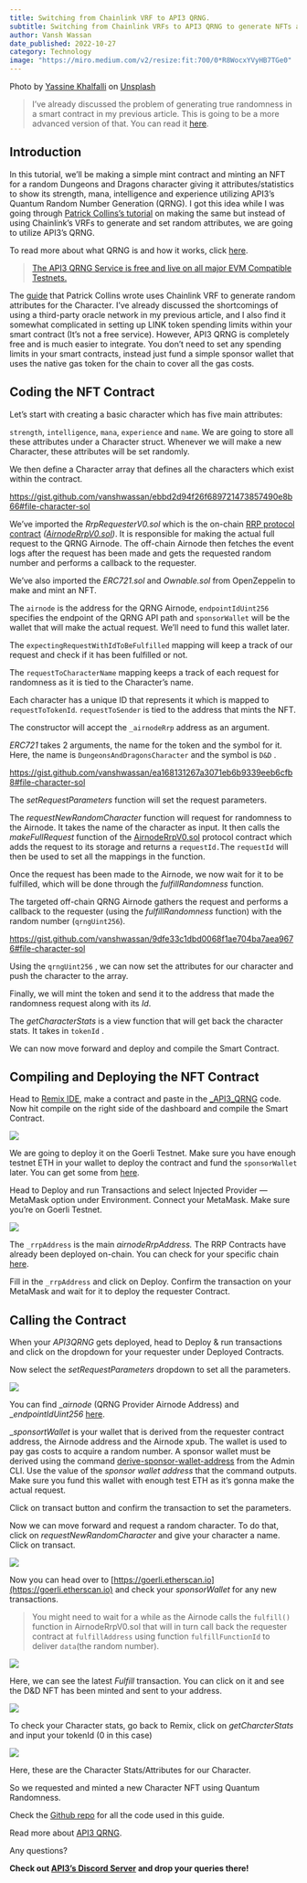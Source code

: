 ```yaml
---
title: Switching from Chainlink VRF to API3 QRNG.
subtitle: Switching from Chainlink VRFs to API3 QRNG to generate NFTs and utilizing true quantum randomness in your mints.
author: Vansh Wassan
date_published: 2022-10-27
category: Technology
image: "https://miro.medium.com/v2/resize:fit:700/0*R8WocxYVyHB7TGe0"
---
```


Photo by [Yassine Khalfalli](https://unsplash.com/@yassine_khalfalli?utm_source=medium&utm_medium=referral) on [Unsplash](https://unsplash.com/?utm_source=medium&utm_medium=referral)

> I’ve already discussed the problem of generating true randomness in a smart contract in my previous article. This is going to be a more advanced version of that. You can read it [here](https://vanshwassan.medium.com/a-guide-to-using-anus-quantum-random-number-generator-in-your-smart-contracts-21be5bed5aba).

## Introduction

In this tutorial, we’ll be making a simple mint contract and minting an NFT for a random Dungeons and Dragons character giving it attributes/statistics to show its strength, mana, intelligence and experience utilizing API3’s Quantum Random Number Generation (QRNG). I got this idea while I was going through [Patrick Collins’s tutorial](https://blog.chain.link/random-numbers-nft-erc721/) on making the same but instead of using Chainlink’s VRFs to generate and set random attributes, we are going to utilize API3’s QRNG.

To read more about what QRNG is and how it works, click [here](https://docs.api3.org/explore/qrng/).

> [The API3 QRNG Service is free and live on all major EVM Compatible Testnets.](https://docs.api3.org/qrng/reference/chains.html)

The [guide](https://blog.chain.link/random-numbers-nft-erc721/) that Patrick Collins wrote uses Chainlink VRF to generate random attributes for the Character. I’ve already discussed the shortcomings of using a third-party oracle network in my previous article, and I also find it somewhat complicated in setting up LINK token spending limits within your smart contract (It’s not a free service). However, API3 QRNG is completely free and is much easier to integrate. You don’t need to set any spending limits in your smart contracts, instead just fund a simple sponsor wallet that uses the native gas token for the chain to cover all the gas costs.

## Coding the NFT Contract

Let’s start with creating a basic character which has five main attributes:

`strength`, `intelligence`, `mana`, `experience` and `name`. We are going to store all these attributes under a Character struct. Whenever we will make a new Character, these attributes will be set randomly.

We then define a Character array that defines all the characters which exist within the contract.

https://gist.github.com/vanshwassan/ebbd2d94f26f689721473857490e8b66#file-character-sol

We’ve imported the _RrpRequesterV0.sol_ which is the on-chain [RRP protocol contract](https://docs.api3.org/reference/airnode/latest/concepts/) _(_[_AirnodeRrpV0.sol_](https://docs.api3.org/reference/airnode/latest/concepts/#airnoderrpv0-sol)_)_. It is responsible for making the actual full request to the QRNG Airnode. The off-chain Airnode then fetches the event logs after the request has been made and gets the requested random number and performs a callback to the requester.

We’ve also imported the _ERC721.sol_ and _Ownable.sol_ from OpenZeppelin to make and mint an NFT.

The `airnode` is the address for the QRNG Airnode, `endpointIdUint256` specifies the endpoint of the QRNG API path and `sponsorWallet` will be the wallet that will make the actual request. We’ll need to fund this wallet later.

The `expectingRequestWithIdToBeFulfilled` mapping will keep a track of our request and check if it has been fulfilled or not.

The `requestToCharacterName` mapping keeps a track of each request for randomness as it is tied to the Character’s name.

Each character has a unique ID that represents it which is mapped to `requestToTokenId`. `requestToSender` is tied to the address that mints the NFT.

The constructor will accept the `_airnodeRrp` address as an argument.

_ERC721_ takes 2 arguments, the name for the token and the symbol for it. Here, the name is `DungeonsAndDragonsCharacter` and the symbol is `D&D` .

https://gist.github.com/vanshwassan/ea168131267a3071eb6b9339eeb6cfb8#file-character-sol

The _setRequestParameters_ function will set the request parameters.

The _requestNewRandomCharacter_ function will request for randomness to the Airnode. It takes the name of the character as input. It then calls the _makeFullRequest_ function of the [AirnodeRrpV0.sol](https://docs.api3.org/reference/airnode/latest/concepts/#airnoderrpv0-sol) protocol contract which adds the request to its storage and returns a `requestId.`The `requestId` will then be used to set all the mappings in the function.

Once the request has been made to the Airnode, we now wait for it to be fulfilled, which will be done through the _fulfillRandomness_ function.

The targeted off-chain QRNG Airnode gathers the request and performs a callback to the requester (using the _fulfillRandomness_ function) with the random number (`qrngUint256`).

https://gist.github.com/vanshwassan/9dfe33c1dbd0068f1ae704ba7aea9676#file-character-sol

Using the `qrngUint256` , we can now set the attributes for our character and push the character to the array.

Finally, we will mint the token and send it to the address that made the randomness request along with its _Id_.

The _getCharacterStats_ is a view function that will get back the character stats. It takes in `tokenId` .

We can now move forward and deploy and compile the Smart Contract.

## Compiling and Deploying the NFT Contract

Head to [Remix IDE](https://remix.ethereum.org), make a contract and paste in the [_API3_QRNG](https://gist.github.com/vanshwassan/48baa25995ef3c556ebf208c725f7a86) code. Now hit compile on the right side of the dashboard and compile the Smart Contract.

![](https://miro.medium.com/v2/resize:fit:379/1*yvwsN04zZT8IplHVdcKYAg.png)

We are going to deploy it on the Goerli Testnet. Make sure you have enough testnet ETH in your wallet to deploy the contract and fund the `sponsorWallet` later. You can get some from [here](https://goerlifaucet.com/).

Head to Deploy and run Transactions and select Injected Provider — MetaMask option under Environment. Connect your MetaMask. Make sure you’re on Goerli Testnet.

![](https://miro.medium.com/v2/resize:fit:359/1*qJPTWT4F1Sze8HTxwpepMQ.png)

The `_rrpAddress` is the main _airnodeRrpAddress._ The RRP Contracts have already been deployed on-chain. You can check for your specific chain [here](https://docs.api3.org/qrng/reference/chains.html).

Fill in the `_rrpAddress` and click on Deploy. Confirm the transaction on your MetaMask and wait for it to deploy the requester Contract.

## Calling the Contract

When your _API3QRNG_ gets deployed, head to Deploy & run transactions and click on the dropdown for your requester under Deployed Contracts.

Now select the _setRequestParameters_ dropdown to set all the parameters.

![](https://miro.medium.com/v2/resize:fit:335/1*i-8w300dh7xw0n7TFJCWEw.png)

You can find __airnode_ (QRNG Provider Airnode Address) and __endpointIdUint256_ [here](https://docs.api3.org/reference/qrng/providers.html).

__sponsortWallet_ is your wallet that is derived from the requester contract address, the Airnode address and the Airnode xpub. The wallet is used to pay gas costs to acquire a random number. A sponsor wallet must be derived using the command [derive-sponsor-wallet-address](https://docs.api3.org/reference/airnode/latest/packages/admin-cli.html#derive-sponsor-wallet-address) from the Admin CLI. Use the value of the _sponsor wallet address_ that the command outputs. Make sure you fund this wallet with enough test ETH as it’s gonna make the actual request.

Click on transact button and confirm the transaction to set the parameters.

Now we can move forward and request a random character. To do that, click on _requestNewRandomCharacter_ and give your character a name. Click on transact.

![](https://miro.medium.com/v2/resize:fit:329/1*L0gr-z58yM_twMRafrKUnA.png)

Now you can head over to [https://goerli.etherscan.io](https://goerli.etherscan.io) and check your _sponsorWallet_ for any new transactions.

> You might need to wait for a while as the Airnode calls the `fulfill()` function in AirnodeRrpV0.sol that will in turn call back the requester contract at `fulfillAddress` using function `fulfillFunctionId` to deliver `data`(the random number).

![](https://miro.medium.com/v2/resize:fit:700/1*ef2XWtbxdClyd7_hTuXfNQ.png)

Here, we can see the latest _Fulfill_ transaction. You can click on it and see the D&D NFT has been minted and sent to your address.

![](https://miro.medium.com/v2/resize:fit:700/1*0xkrQlN25d1XdHGnk-MYXA.png)

To check your Character stats, go back to Remix, click on _getCharcterStats_ and input your tokenId (0 in this case)

![](https://miro.medium.com/v2/resize:fit:389/1*SLyqHTJ003aUaTsYmTgP0Q.png)

Here, these are the Character Stats/Attributes for our Character.

So we requested and minted a new Character NFT using Quantum Randomness.

Check the [Github repo](https://github.com/vanshwassan/QRNG-NFT-Mint) for all the code used in this guide.

Read more about [API3 QRNG](https://docs.api3.org/qrng/).

Any questions?

**Check out [**API3’s Discord Server**](https://discord.com/invite/qnRrcfnm5W) and drop your queries there!**
